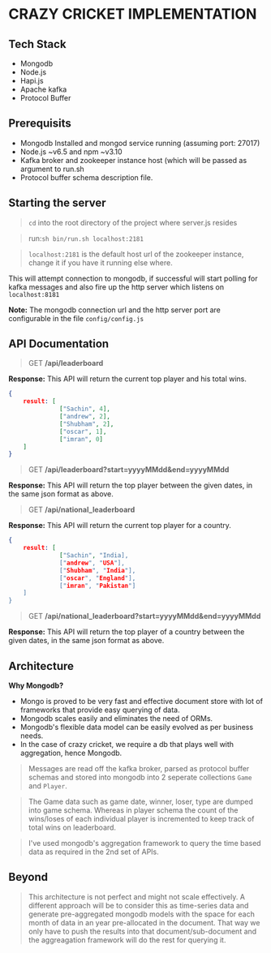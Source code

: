 # CRAZY CRICKET IMPLEMENTATION

## Tech Stack
- Mongodb
- Node.js
- Hapi.js
- Apache kafka
- Protocol Buffer

## Prerequisits
- Mongodb Installed and mongod service running (assuming port: 27017)
- Node.js ~v6.5 and npm ~v3.10
- Kafka broker and zookeeper instance host (which will be passed as argument to run.sh
- Protocol buffer schema description file.

## Starting the server
> `cd` into the root directory of the project where server.js resides

> run:`sh bin/run.sh localhost:2181`

> `localhost:2181` is the default host url of the zookeeper instance, change it if you have it running else where.

This will attempt connection to mongodb, if successful will start polling for kafka messages and also fire up the http server which listens on `localhost:8181`

**Note:** The mongodb connection url and the http server port are configurable in the file `config/config.js`

## API Documentation
> GET **/api/leaderboard**

**Response:** This API will return the current top player and his total wins.
```json
{
    result: [
              ["Sachin", 4],
              ["andrew", 2],
              ["Shubham", 2],
              ["oscar", 1],
              ["imran", 0]
    ]
}
```
> GET **/api/leaderboard?start=yyyyMMdd&end=yyyyMMdd**

**Response:** This API will return the top player between the given dates, in the same json format as above.
> GET **/api/national_leaderboard**

**Response:** This API will return the current top player for a country.
```json
{
    result: [
              ["Sachin", "India],
              ["andrew", "USA"],
              ["Shubham", "India"],
              ["oscar", "England"],
              ["imran", "Pakistan"]
    ]
}
```
> GET **/api/national_leaderboard?start=yyyyMMdd&end=yyyyMMdd**

**Response:** This API will return the top player of a country between the given dates, in the same json format as above.

## Architecture
**Why Mongodb?**
- Mongo is proved to be very fast and effective document store with lot of frameworks that provide easy querying of data.
- Mongodb scales easily and eliminates the need of ORMs.
- Mongodb's flexible data model can be easily evolved as per business needs.
- In the case of crazy cricket, we require a db that plays well with aggregation, hence Mongodb.

> Messages are read off the kafka broker, parsed as protocol buffer schemas and stored into mongodb into 2 seperate collections `Game` and `Player`.

> The Game data such as game date, winner, loser, type are dumped into game schema.
> Whereas in player schema the count of the wins/loses of each individual player is incremented to keep track of total wins on leaderboard.

> I've used mongodb's aggregation framework to query the time based data as required in the 2nd set of APIs.

## Beyond
> This architecture is not perfect and might not scale effectively.
> A different approach will be to consider this as time-series data and generate pre-aggregated mongodb models with the space for each month of data in an year pre-allocated in the document. That way we only have to push the results into that document/sub-document and the aggreagation framework will do the rest for querying it.
